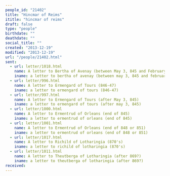 ```yaml
---
people_id: "21402"
title: "Hincmar of Reims"
ititle: "hincmar of reims"
draft: false
type: "people"
birthdate: ""
deathdate: ""
social_title: ""
created: "2013-12-19"
modified: "2013-12-19"
url: "/people/21402.html"
sent:
  - url: letter/1018.html
    name: A letter to Bertha of Avenay (between May 3, 845 and February 847)
    iname: a letter to bertha of avenay (between may 3, 845 and february 847)
  - url: letter/996.html
    name: A letter to Ermengard of Tours (846-47)
    iname: a letter to ermengard of tours (846-47)
  - url: letter/997.html
    name: A letter to Ermengard of Tours (after May 3, 845)
    iname: a letter to ermengard of tours (after may 3, 845)
  - url: letter/1000.html
    name: A letter to Ermentrud of Orleans (end of 845)
    iname: a letter to ermentrud of orleans (end of 845)
  - url: letter/1001.html
    name: A letter to Ermentrud of Orleans (end of 848 or 851)
    iname: a letter to ermentrud of orleans (end of 848 or 851)
  - url: letter/1017.html
    name: A letter to Richild of Lotharingia (870's)
    iname: a letter to richild of lotharingia (870's)
  - url: letter/1011.html
    name: A letter to Theutberga of Lotharingia (after 869?)
    iname: a letter to theutberga of lotharingia (after 869?)
received:
---
```


